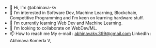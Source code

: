 - 👋 Hi, I’m @abhinava-kv
- 👀 I’m interested in Software Dev, Machine Learning, Blockchain, Competitive Programming and I'm keen on learning hardware stuff.
- 🌱 I’m currently learning Web Dev and Machine Learning.
- 💞️ I’m looking to collaborate on WebDev/ML.
- 📫 How to reach me My e-mail : abhinavakv.399@gmail.com LinkedIn : Abhinava Komerla V,

<!---
abhinava-kv/abhinava-kv is a ✨ special ✨ repository because its `README.md` (this file) appears on your GitHub profile.
You can click the Preview link to take a look at your changes.
--->
